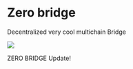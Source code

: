 # Zero bridge

Decentralized very cool multichain Bridge

![](https://images.unsplash.com/photo-1642313941064-beb140f6054f?crop=entropy\&cs=srgb\&fm=jpg\&ixid=MnwxOTcwMjR8MHwxfHJhbmRvbXx8fHx8fHx8fDE2NDMzMTAyNzQ\&ixlib=rb-1.2.1\&q=85)


ZERO BRIDGE Update!
